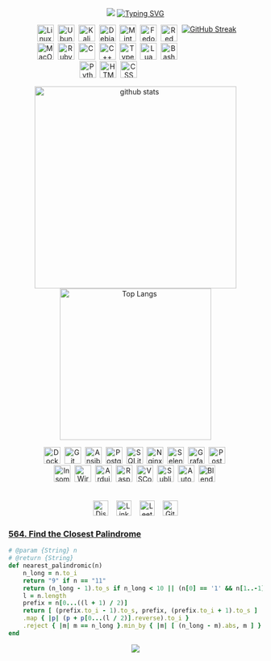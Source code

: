 
<p align="center">
  <img src="https://capsule-render.vercel.app/api?type=waving&height=100&color=0:A690B8,100:BF90F3&section=header&reversal=true"/>
  <a href="https://git.io/typing-svg"><img src="https://readme-typing-svg.demolab.com?font=Handjet&size=32&duration=4000&pause=1500&color=7289DA&center=true&vCenter=true&random=true&width=500&height=32&lines=Welcome;I'm+aspiring+Dev%2FEngineer" alt="Typing SVG" /></a>
</p>

[list of badges]: # (https://naereen.github.io/badges/)
[more]: # (https://shields.io/)
[more and more]: # (https://github.com/Ileriayo/markdown-badges)
[fonts]: # (https://fonts.google.com/)
[running font]: # (https://readme-typing-svg.demolab.com)


<div align="center">
    <div style="display: flex; flex-wrap: nowrap; justify-content: center;">
        <div style="display: flex; flex-wrap: wrap; width: 400px;">
            <div style="flex: 1;">
                <img src="https://skillicons.dev/icons?i=linux" alt="Linux" width="33" height="33" /><span>&nbsp;</span>  
                <img src="https://skillicons.dev/icons?i=ubuntu" alt="Ubuntu" width="33" height="33" /><span>&nbsp;</span>
                <img src="https://skillicons.dev/icons?i=kali" alt="Kali" width="33" height="33" /><span>&nbsp;</span>
                <img src="https://skillicons.dev/icons?i=debian" alt="Debian" width="33" height="33" /><span>&nbsp;</span>
                <img src="https://skillicons.dev/icons?i=mint" alt="Mint" width="33" height="33" /><span>&nbsp;</span>
                <img src="https://upload.wikimedia.org/wikipedia/commons/thumb/3/3f/Fedora_logo.svg/267px-Fedora_logo.svg.png?20091128031656" alt="Fedora" width="33" height="33" /><span>&nbsp;</span>
                <img src="https://skillicons.dev/icons?i=redhat" alt="Red Hat" width="33" height="33" /><span>&nbsp;</span>
                <img src="https://skillicons.dev/icons?i=apple" alt="MacOS" width="33" height="33" /><span>&nbsp;</span>
                <img src="https://skillicons.dev/icons?i=ruby" alt="Ruby" width="33" height="33" /><span>&nbsp;</span>
                <img src="https://skillicons.dev/icons?i=c" alt="C" width="33" height="33" /><span>&nbsp;</span>
                <img src="https://skillicons.dev/icons?i=cpp" alt="C++" width="33" height="33" /><span>&nbsp;</span>
                <img src="https://skillicons.dev/icons?i=ts" alt="TypeScript" width="33" height="33" /><span>&nbsp;</span>
                <img src="https://skillicons.dev/icons?i=lua" alt="Lua" width="33" height="33" /><span>&nbsp;</span>
                <img src="https://skillicons.dev/icons?i=bash" alt="Bash" width="33" height="33" /><span>&nbsp;</span>
                <img src="https://skillicons.dev/icons?i=python" alt="Python" width="33" height="33" /><span>&nbsp;</span>
                <img src="https://skillicons.dev/icons?i=html" alt="HTML" width="33" height="33" /><span>&nbsp;</span>
                <img src="https://skillicons.dev/icons?i=css" alt="CSS" width="33" height="33" />
            </div>
            <a href="https://git.io/streak-stats"><img src="https://github-readme-streak-stats.herokuapp.com?user=Wl0cKk&theme=tokyonight-duo&border_radius=0&date_format=n%2Fj%5B%2FY%5D&mode=weekly&card_width=700&card_height=100" alt="GitHub Streak" /></a>
            <p align="center">
                <img src="https://github-readme-stats.vercel.app/api?username=Wl0cKk&rank_icon=github&show_icons=true&theme=tokyonight" alt="github stats" width="400"/>
                <img src="https://github-readme-stats.vercel.app/api/top-langs/?username=Wl0cKk&theme=tokyonight&size_weight=0.1&count_weight=0.2&layout=compact" alt="Top Langs" width="300"/>
            </p>
            <div style="flex: 1;">
                <img src="https://skillicons.dev/icons?i=docker" alt="Docker" width="33" height="33" /><span>&nbsp;</span>
                <img src="https://skillicons.dev/icons?i=git" alt="Git" width="33" height="33" /><span>&nbsp;</span>
                <img src="https://skillicons.dev/icons?i=ansible" alt="Ansible" width="33" height="33" /><span>&nbsp;</span>
                <img src="https://skillicons.dev/icons?i=postgres" alt="PostgreSQL" width="33" height="33" /><span>&nbsp;</span>
                <img src="https://skillicons.dev/icons?i=sqlite" alt="SQLite" width="33" height="33" /><span>&nbsp;</span>
                <img src="https://skillicons.dev/icons?i=nginx" alt="Nginx" width="33" height="33" /><span>&nbsp;</span>
                <img src="https://skillicons.dev/icons?i=selenium" alt="Selenium" width="33" height="33" /><span>&nbsp;</span>
                <img src="https://skillicons.dev/icons?i=grafana" alt="Grafana" width="33" height="33" /><span>&nbsp;</span>
                <img src="https://skillicons.dev/icons?i=postman" alt="Postman" width="33" height="33" /><span>&nbsp;</span>
                <img src="https://encrypted-tbn0.gstatic.com/images?q=tbn:ANd9GcQFwBIzoVFfmX3NPoSIrbGhmCXb4KDgbnZKA1zFltVc9tcpOjELPV1U37sGNf3l0W_gzCs&usqp=CAU" alt="Insomnia" width="33" height="33" /><span>&nbsp;</span>
                <img src="https://upload.wikimedia.org/wikipedia/commons/thumb/c/c6/Wireshark_icon_new.png/600px-Wireshark_icon_new.png?20230509085415" alt="Wireshark" width="33" height="33" /><span>&nbsp;</span>
                <img src="https://skillicons.dev/icons?i=arduino" alt="Arduino" width="33" height="33" /><span>&nbsp;</span>
                <img src="https://skillicons.dev/icons?i=raspberrypi" alt="Raspberry Pi" width="33" height="33" /><span>&nbsp;</span>
                <img src="https://skillicons.dev/icons?i=vscodium" alt="VSCodium" width="33" height="33" /><span>&nbsp;</span>
                <img src="https://skillicons.dev/icons?i=sublime" alt="Sublime" width="33" height="33" /><span>&nbsp;</span>
                <img src="https://skillicons.dev/icons?i=autocad" alt="AutoCAD" width="33" height="33" /><span>&nbsp;</span>
                <img src="https://skillicons.dev/icons?i=blender" alt="Blender" width="33" height="33" /><span>&nbsp;</span>
            </div>
        </div>
    </div>
</div>
</br></br>
<div align="center">
    <a href="https://discord.com/users/1016287707846160384" target="_blank" style="text-decoration: none;"><img src="https://img.shields.io/badge/Discord-282C34?logo=discord&logoColor=7289DA" alt="Discord logo" title="Discord" height="30"/></a>
    <span>&nbsp;&nbsp;</span>
    <a href="https://www.linkedin.com/in/uladzimir-kandratsiuk-b77505295/" target="_blank" style="text-decoration: none;"><img src="https://img.shields.io/badge/LinkedIn-282C34?logo=linkedin&logoColor=0077B5" alt="LinkedIn logo" title="LinkedIn" height="30"/></a>
    <span>&nbsp;&nbsp;</span>
    <a href="https://leetcode.com/u/amnesia10/" target="_blank" style="text-decoration: none;"><img src="https://img.shields.io/badge/LeetCode-282C34?logo=leetcode&logoColor=FFA116" alt="LeetCode logo" title="LeetCode" height="30"/></a>
    <span>&nbsp;&nbsp;</span>
    <a href="https://gist.github.com/Wl0cKk" target="_blank" style="text-decoration: none;"><img src="https://img.shields.io/badge/GitHub%20Gist-282C34?logo=github&logoColor=white" alt="GitHub Gist logo" title="GitHub Gist" height="30"/></a>
</div>

### [564. Find the Closest Palindrome](https://leetcode.com/problems/find-the-closest-palindrome/submissions/1367017433/?envType=daily-question&envId=2024-08-24)
```ruby
# @param {String} n
# @return {String}
def nearest_palindromic(n)
    n_long = n.to_i
    return "9" if n == "11"
    return (n_long - 1).to_s if n_long < 10 || (n[0] == '1' && n[1..-1] == '0' * (n.length - 1))
    l = n.length
    prefix = n[0...((l + 1) / 2)]
    return [ (prefix.to_i - 1).to_s, prefix, (prefix.to_i + 1).to_s ]
    .map { |p| (p + p[0...(l / 2)].reverse).to_i }
    .reject { |m| m == n_long }.min_by { |m| [ (n_long - m).abs, m ] }.to_s
end
```
<p align="center">
  <img src="https://capsule-render.vercel.app/api?type=waving&height=100&color=0:A690B8,100:BF90F3&section=footer&reversal=true"/>
</p>
